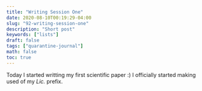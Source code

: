 ```yaml
---
title: "Writing Session One"
date: 2020-08-10T00:19:29-04:00
slug: "92-writing-session-one"
description: "Short post"
keywords: ["lists"]
draft: false
tags: ["quarantine-journal"]
math: false
toc: true
---
```


Today I started writting my first scientific paper :)
I officially started making used of my *Lic.* prefix. 
